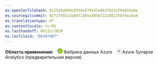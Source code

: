 ```yaml
---
ms.openlocfilehash: 8125d5a99dc0759c679145e462f023cf0ab55a8e
ms.sourcegitcommit: 62717591c3ab871365a783b7221851758f4ec9a4
ms.translationtype: HT
ms.contentlocale: ru-RU
ms.lasthandoff: 08/22/2020
ms.locfileid: "86497407"
---
```

<Token>**Область применения:** ![да](../media/applies-to/yes.png)Фабрика данных Azure ![нет](../media/applies-to/no.png)Azure Synapse Analytics (предварительная версия) </Token> 
